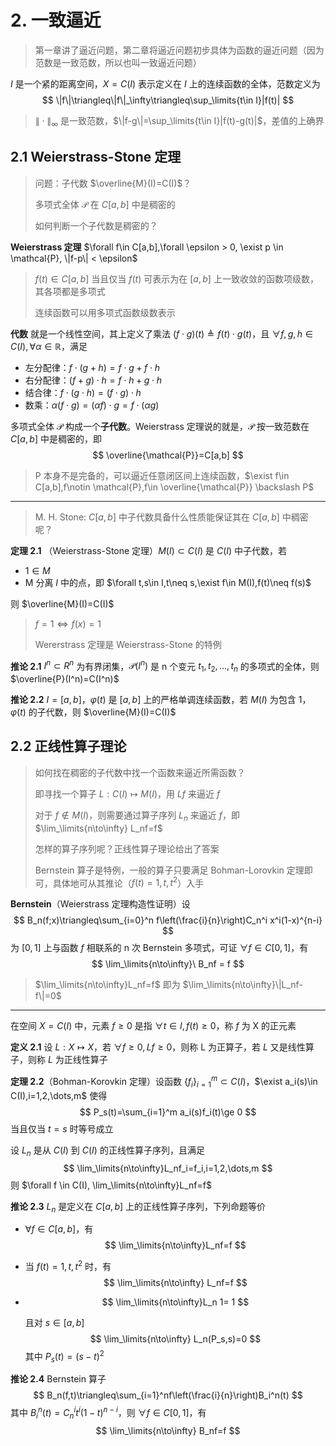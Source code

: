 # 2. 一致逼近

> 第一章讲了逼近问题，第二章将逼近问题初步具体为函数的逼近问题（因为范数是一致范数，所以也叫一致逼近问题）

$I$ 是一个紧的距离空间，$X=C(I)$ 表示定义在 $I$ 上的连续函数的全体，范数定义为
$$
\|f\|\triangleq\|f\|_\infty\triangleq\sup_\limits{t\in I}|f(t)|
$$

> $\|\cdot\|_\infty$ 是一致范数，$\|f-g\|=\sup_\limits{t\in I}|f(t)-g(t)|$，差值的上确界

## 2.1 Weierstrass-Stone 定理

> 问题：子代数 $\overline{M}(I)=C(I)$？
>
> 多项式全体 $\mathcal{P}$ 在 $C[a,b]$ 中是稠密的
>
> 如何判断一个子代数是稠密的？

**Weierstrass 定理** $\forall f\in C[a,b],\forall \epsilon > 0, \exist p \in \mathcal{P}, \|f-p\| < \epsilon$  

> $f(t)\in C[a,b]$ 当且仅当 $f(t)$ 可表示为在 $[a,b]$ 上一致收敛的函数项级数，其各项都是多项式
>
> 连续函数可以用多项式函数级数表示

**代数** 就是一个线性空间，其上定义了乘法 $(f\cdot g)(t)\triangleq f(t)\cdot g(t)$，且 $\forall f,g,h\in C(I),\forall \alpha \in \mathbb{R}$，满足

- 左分配律：$f\cdot(g+h)=f\cdot g+f\cdot h$ 
- 右分配律：$(f+g)\cdot h=f\cdot h + g\cdot h$ 
- 结合律：$f\cdot (g \cdot h) = (f\cdot g)\cdot h$ 
- 数乘：$\alpha(f\cdot g)=(\alpha f)\cdot g = f \cdot (\alpha g)$ 

多项式全体 $\mathcal{P}$ 构成一个**子代数**。Weierstrass 定理说的就是，$\mathcal{P}$ 按一致范数在 $C[a,b]$ 中是稠密的，即
$$
\overline{\mathcal{P}}=C[a,b]
$$

> P 本身不是完备的，可以逼近任意闭区间上连续函数，$\exist f\in C[a,b],f\notin \mathcal{P},f\in \overline{\mathcal{P}} \backslash P$ 

---

> M. H. Stone: $C[a,b]$ 中子代数具备什么性质能保证其在 $C[a,b]$ 中稠密呢？

**定理 2.1** （Weierstrass-Stone 定理）$M(I)\subset C(I)$ 是 $C(I)$ 中子代数，若

- $1 \in M$ 
- M 分离 $I$ 中的点，即 $\forall t,s\in I,t\neq s,\exist f\in M(I),f(t)\neq f(s)$ 

则 $\overline{M}(I)=C(I)$ 

> $f = 1 \Leftrightarrow f(x)=1$ 
>
> Wererstrass 定理是 Weierstrass-Stone 的特例

**推论 2.1** $I^n \subset R^n$ 为有界闭集，$\mathcal{P}(I^n)$ 是 n 个变元 $t_1,t_2,\dots,t_n$ 的多项式的全体，则 $\overline{P}(I^n)=C(I^n)$ 

**推论 2.2** $I=[a,b]$，$\varphi(t)$ 是 $[a,b]$ 上的严格单调连续函数，若 $M(I)$ 为包含 $1$，$\varphi(t)$ 的子代数，则 $\overline{M}(I)=C(I)$ 

## 2.2 正线性算子理论

> 如何找在稠密的子代数中找一个函数来逼近所需函数？
>
> 即寻找一个算子 $L:C(I) \mapsto M(I)$，用 $Lf$ 来逼近 $f$ 
>
> 对于 $f \notin M(I)$，则需要通过算子序列 $L_n$ 来逼近 $f$，即 $\lim_\limits{n\to\infty} L_nf=f$ 
>
> 怎样的算子序列呢？正线性算子理论给出了答案
>
> Bernstein 算子是特例，一般的算子只要满足 Bohman-Lorovkin 定理即可，具体地可从其推论（$f(t)=1,t,t^2$）入手

**Bernstein**（Weierstrass 定理构造性证明）设
$$
B_n(f;x)\triangleq\sum_{i=0}^n f\left(\frac{i}{n}\right)C_n^i x^i(1-x)^{n-i}
$$
为 $[0,1]$ 上与函数 $f$ 相联系的 n 次 Bernstein 多项式，可证 $\forall f\in C[0,1]$，有
$$
\lim_\limits{n\to\infty}\ B_nf = f
$$

> $\lim_\limits{n\to\infty}L_nf=f$ 即为 $\lim_\limits{n\to\infty}\|L_nf-f\|=0$

---

在空间 $X=C(I)$ 中，元素 $f\ge 0$ 是指 $\forall t \in I,f(t)\ge 0$，称 $f$ 为 X 的正元素

**定义 2.1** 设 $L:X\mapsto X$，若 $\forall f \ge 0,Lf\ge 0$，则称 L 为正算子，若 $L$ 又是线性算子，则称 $L$ 为正线性算子

**定理 2.2**（Bohman-Korovkin 定理）设函数 $\{f_i\}_{i=1}^m\subset C(I)$，$\exist a_i(s)\in C(I),i=1,2,\dots,m$ 使得
$$
P_s(t)=\sum_{i=1}^m a_i(s)f_i(t)\ge 0
$$
当且仅当 $t=s$ 时等号成立

设 $L_n$ 是从 $C(I)$ 到 $C(I)$ 的正线性算子序列，且满足
$$
\lim_\limits{n\to\infty}L_nf_i=f_i,i=1,2,\dots,m
$$
则 $\forall f \in C(I), \lim_\limits{n\to\infty}L_nf=f$ 

**推论 2.3** $L_n$ 是定义在 $C[a,b]$ 上的正线性算子序列，下列命题等价

- $\forall f\in C[a,b]$，有
  $$
  \lim_\limits{n\to\infty}L_nf=f
  $$

- 当 $f(t)=1,t,t^2$ 时，有
  $$
  \lim_\limits{n\to\infty} L_nf=f
  $$

- $$
  \lim_\limits{n\to\infty}L_n 1= 1
  $$

  且对 $s\in [a,b]$
  $$
  \lim_\limits{n\to\infty} L_n(P_s,s)=0
  $$
  其中 $P_s(t)=(s-t)^2$ 

**推论 2.4** Bernstein 算子
$$
B_n(f,t)\triangleq\sum_{i=1}^nf\left(\frac{i}{n}\right)B_i^n(t)
$$
其中 $B_i^n(t)=C_n^it^i(1-t)^{n-i}$，则 $\forall f\in C[0,1]$，有
$$
\lim_\limits{n\to\infty} B_nf=f
$$
